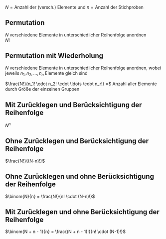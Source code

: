 
$N= \text{Anzahl der (versch.) Elemente und } n = \text{Anzahl der Stichproben}$

## Permutation
$N$ verschiedene Elemente in unterschiedlicher Reihenfolge anordnen  
$N!$

## Permutation mit Wiederholung
$N$ verschiedene Elemente in unterschiedlicher Reihenfolge anordnen, wobei jeweils
$n_1,n_2,\ldots,n_n$ Elemente gleich sind

$\frac{N!}{n_1! \cdot n_2! \cdot \ldots \cdot n_r!} =$
Anzahl aller Elemente durch Größe der einzelnen Gruppen

## Mit Zurücklegen und Berücksichtigung der Reihenfolge
$N^n$

## Ohne Zurücklegen und Berücksichtigung der Reihenfolge
$\frac{N!}{(N-n)!}$

## Ohne Zurücklegen und ohne Berücksichtigung der Reihenfolge
$\binom{N}{n} = \frac{N!}{n! \cdot (N-n)!}$

## Mit Zurücklegen und ohne Berücksichtigung der Reihenfolge
$\binom{N + n - 1}{n} = \frac{(N + n - 1)!}{n! \cdot (N-1)!}$